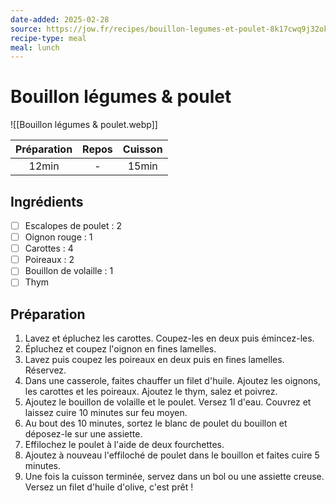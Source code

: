 ```yaml
---
date-added: 2025-02-28
source: https://jow.fr/recipes/bouillon-legumes-et-poulet-8k17cwq9j32oksb30jh9
recipe-type: meal
meal: lunch
---
```


# Bouillon légumes & poulet

![[Bouillon légumes & poulet.webp]]

| Préparation | Repos | Cuisson |
|:-----------:|:-----:|:-------:|
|    12min    |   -   |  15min  |

## Ingrédients

- [ ] Escalopes de poulet : 2
- [ ] Oignon rouge : 1
- [ ] Carottes : 4
- [ ] Poireaux : 2
- [ ] Bouillon de volaille : 1
- [ ] Thym

## Préparation

1. Lavez et épluchez les carottes. Coupez-les en deux puis émincez-les.
2. Épluchez et coupez l'oignon en fines lamelles.
3. Lavez puis coupez les poireaux en deux puis en fines lamelles. Réservez.
4. Dans une casserole, faites chauffer un filet d'huile. Ajoutez les oignons, les carottes et les poireaux. Ajoutez le thym, salez et poivrez.
5. Ajoutez le bouillon de volaille et le poulet. Versez 1l d'eau. Couvrez et laissez cuire 10 minutes sur feu moyen.
6. Au bout des 10 minutes, sortez le blanc de poulet du bouillon et déposez-le sur une assiette.
7. Effilochez le poulet à l'aide de deux fourchettes.
8. Ajoutez à nouveau l'effiloché de poulet dans le bouillon et faites cuire 5 minutes.
9. Une fois la cuisson terminée, servez dans un bol ou une assiette creuse. Versez un filet d'huile d'olive, c'est prêt !
